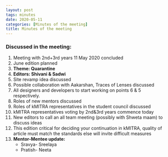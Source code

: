 ```yaml
---
layout: post
tags: minutes
date: 2020-05-11
categories: [Minutes of the meeting]
title: Minutes of the meeting
---
```

### Discussed in the meeting: 
1. Meeting with 2nd+3rd years 11 May 2020 concluded
2. June edition planned
3. **Theme: Quarantine**
4. **Editors: Shivani & Sadwi**
5. Site revamp idea discussed 
6. Possible collaboration with Aakarshan, Traces of Lenses discussed 
7. All designers and developers to start working on points 6 & 5 respectively.
8. Roles of new mentors discussed
9. Roles of kMITRA representatives in the student council discussed 
10. kMITRA representatives voting by 2nd&3rd years commence today 
11. New editors to call an all team meeting (possibly with Shweta maam) to discuss ideas
12. This edition critical for deciding your continuation in kMITRA, quality of article must match the standards else will invite difficult measures
13. **Mentor-Mentee update:**
    * Sravya- Sreelaya
    * Pratish- Neeta